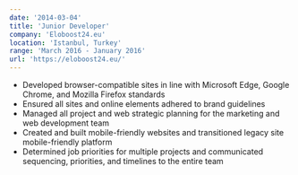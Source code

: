 ```yaml
---
date: '2014-03-04'
title: 'Junior Developer'
company: 'Eloboost24.eu'
location: 'Istanbul, Turkey'
range: 'March 2016 - January 2016'
url: 'https://eloboost24.eu/'
---
```


- Developed browser-compatible sites in line with Microsoft Edge, Google Chrome, and
  Mozilla Firefox standards
- Ensured all sites and online elements adhered to brand guidelines
- Managed all project and web strategic planning for the marketing and web
  development team
- Created and built mobile-friendly websites and transitioned legacy site mobile-friendly
  platform
- Determined job priorities for multiple projects and communicated sequencing,
  priorities, and timelines to the entire team
